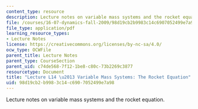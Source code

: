 ```yaml
---
content_type: resource
description: Lecture notes on variable mass systems and the rocket equation.
file: /courses/16-07-dynamics-fall-2009/98d19cb2b9983c14c6907052499e7a98_MIT16_07F09_Lec14.pdf
file_type: application/pdf
learning_resource_types:
- Lecture Notes
license: https://creativecommons.org/licenses/by-nc-sa/4.0/
ocw_type: OCWFile
parent_title: Lecture Notes
parent_type: CourseSection
parent_uid: c74de568-7f12-1be8-c80c-73b2269c3877
resourcetype: Document
title: "Lecture L14 \u2013 Variable Mass Systems: The Rocket Equation"
uid: 98d19cb2-b998-3c14-c690-7052499e7a98
---
```

Lecture notes on variable mass systems and the rocket equation.
